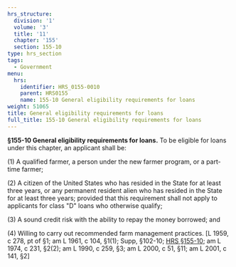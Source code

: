 ```yaml
---
hrs_structure:
  division: '1'
  volume: '3'
  title: '11'
  chapter: '155'
  section: 155-10
type: hrs_section
tags:
  - Government
menu:
  hrs:
    identifier: HRS_0155-0010
    parent: HRS0155
    name: 155-10 General eligibility requirements for loans
weight: 51065
title: General eligibility requirements for loans
full_title: 155-10 General eligibility requirements for loans
---
```

**§155-10 General eligibility requirements for loans.** To be eligible for loans under this chapter, an applicant shall be:

(1) A qualified farmer, a person under the new farmer program, or a part-time farmer;

(2) A citizen of the United States who has resided in the State for at least three years, or any permanent resident alien who has resided in the State for at least three years; provided that this requirement shall not apply to applicants for class "D" loans who otherwise qualify;

(3) A sound credit risk with the ability to repay the money borrowed; and

(4) Willing to carry out recommended farm management practices. [L 1959, c 278, pt of §1; am L 1961, c 104, §1(1); Supp, §102-10; [HRS §155-10](/title-11/chapter-155/section-155-10/); am L 1974, c 231, §2(2); am L 1990, c 259, §3; am L 2000, c 51, §11; am L 2001, c 141, §2]